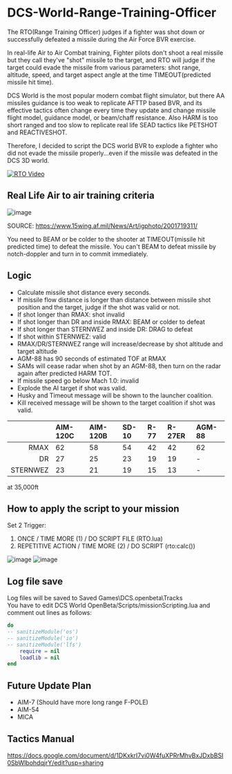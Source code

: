 # DCS-World-Range-Training-Officer

The RTO(Range Training Officer) judges if a fighter was shot down or successfully defeated a missile during the Air Force BVR exercise.

In real-life Air to Air Combat training, Fighter pilots don't shoot a real missile but they call they've "shot" missile to the target, and RTO will judge if the target could evade the missile from various parameters: shot range, altitude, speed, and target aspect angle at the time TIMEOUT(predicted missile hit time).

DCS World is the most popular modern combat flight simulator, but there AA missiles guidance is too weak to replicate AFTTP based BVR, and its effective tactics often change every time they update and change missile flight model, guidance model, or beam/chaff resistance. Also HARM is too short ranged and too slow to replicate real life SEAD tactics like PETSHOT and REACTIVESHOT.

Therefore, I decided to script the DCS world BVR to explode a fighter who did not evade the missile properly...even if the missile was defeated in the DCS 3D world.

[![RTO Video](http://img.youtube.com/vi/M2QO_1vZEnE/0.jpg)](https://www.youtube.com/watch?v=M2QO_1vZEnE "RTO Video")

## Real Life Air to air training criteria

![image](https://user-images.githubusercontent.com/32677587/108588285-9d3bd000-739b-11eb-8d97-dfe63363faf6.png)

SOURCE: https://www.15wing.af.mil/News/Art/igphoto/2001719311/

You need to BEAM or be colder to the shooter at TIMEOUT(missile hit predicted time) to defeat the missile. You can't BEAM to defeat missile by notch-doppler and turn in to commit immediately. 

## Logic

- Calculate missile shot distance every seconds.
- If missile flow distance is longer than distance between missile shot position and the target, judge if the shot was valid or not.
- If shot longer than RMAX: shot invalid
- If shot longer than DR and inside RMAX: BEAM or colder to defeat
- If shot longer than STERNWEZ and inside DR: DRAG to defeat
- If shot within STERNWEZ: valid
- RMAX/DR/STERNWEZ range will increase/decrease by shot altitude and target altitude
- AGM-88 has 90 seconds of estimated TOF at RMAX
- SAMs will cease radar when shot by an AGM-88, then turn on the radar again after predicted HARM TOT.
- If missile speed go below Mach 1.0: invalid
- Explode the AI target if shot was valid.
- Husky and Timeout message will be shown to the launcher coalition.
- Kill received message will be shown to the target coalition if shot was valid.

||AIM-120C|AIM-120B|SD-10|R-77|R-27ER|AGM-88|
|-:|:-|:-|:-|:-|:-|:-|
|RMAX|62|58|54|42|42|62|
|DR|27|25|23|19|19|-|
|STERNWEZ|23|21|19|15|13|-|

at 35,000ft

## How to apply the script to your mission

Set 2 Trigger:

1. ONCE              / TIME MORE (1) / DO SCRIPT FILE (RTO.lua)
2. REPETITIVE ACTION / TIME MORE (2) / DO SCRIPT (rto:calc())

![image](https://user-images.githubusercontent.com/32677587/108588342-028fc100-739c-11eb-91f5-9005a0f349cb.png)
![image](https://user-images.githubusercontent.com/32677587/108588374-2ce17e80-739c-11eb-9178-0698bc76e36c.png)

## Log file save

Log files will be saved to Saved Games\DCS.openbeta\Tracks  
You have to edit DCS World OpenBeta/Scripts/missionScripting.lua and comment out lines as follows:
```Lua
do
-- sanitizeModule('os')
-- sanitizeModule('io')
-- sanitizeModule('lfs')
    require = nil
    loadlib = nil
end
```

## Future Update Plan

- AIM-7
(Should have more long range F-POLE)
- AIM-54
- MICA

## Tactics Manual

https://docs.google.com/document/d/1DKxkrI7vi0W4fuXPRrMhvBxJDxbBSI0SbWlbohdqjrY/edit?usp=sharing
